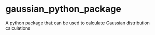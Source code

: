 # gaussian_python_package
A python package that can be used to calculate Gaussian distribution calculations
